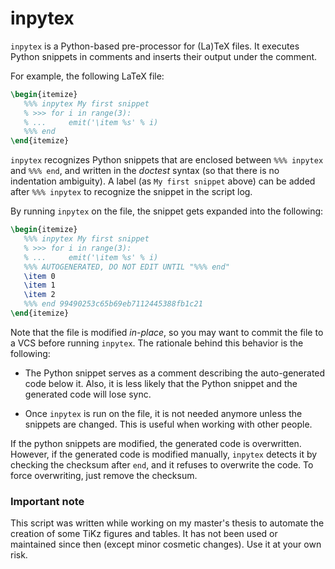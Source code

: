 inpytex
=======

`inpytex` is a Python-based pre-processor for (La)TeX files. It
executes Python snippets in comments and inserts their output under
the comment. 

For example, the following LaTeX file:

```latex
\begin{itemize}
   %%% inpytex My first snippet
   % >>> for i in range(3):
   % ...     emit('\item %s' % i)
   %%% end
\end{itemize}
```

`inpytex` recognizes Python snippets that are enclosed between `%%%
inpytex` and `%%% end`, and written in the _doctest_ syntax (so that
there is no indentation ambiguity). A label (as `My first snippet`
above) can be added after `%%% inpytex` to recognize the snippet in
the script log. 

By running `inpytex` on the file, the snippet gets expanded into the
following:

```latex
\begin{itemize}
   %%% inpytex My first snippet
   % >>> for i in range(3):
   % ...     emit('\item %s' % i)
   %%% AUTOGENERATED, DO NOT EDIT UNTIL "%%% end"
   \item 0
   \item 1
   \item 2
   %%% end 99490253c65b69eb7112445388fb1c21
\end{itemize}
```

Note that the file is modified *in-place*, so you may want to commit
the file to a VCS before running `inpytex`. The rationale behind this
behavior is the following:

* The Python snippet serves as a comment describing the auto-generated
  code below it. Also, it is less likely that the Python snippet and
  the generated code will lose sync.
  
* Once `inpytex` is run on the file, it is not needed anymore unless
  the snippets are changed. This is useful when working with other
  people.

If the python snippets are modified, the generated code is
overwritten. However, if the generated code is modified manually,
`inpytex` detects it by checking the checksum after `end`, and it
refuses to overwrite the code. To force overwriting, just remove the
checksum.


### Important note ###

This script was written while working on my master's thesis to
automate the creation of some TiKz figures and tables. It has not been
used or maintained since then (except minor cosmetic changes). Use it
at your own risk.

